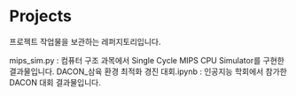 # Projects
프로젝트 작업물을 보관하는 레퍼지토리입니다.

mips_sim.py : 컴퓨터 구조 과목에서 Single Cycle MIPS CPU Simulator를 구현한 결과물입니다.
  DACON_삼육 환경 최적화 경진 대회.ipynb : 인공지능 학회에서 참가한 DACON 대회 결과물입니다.
